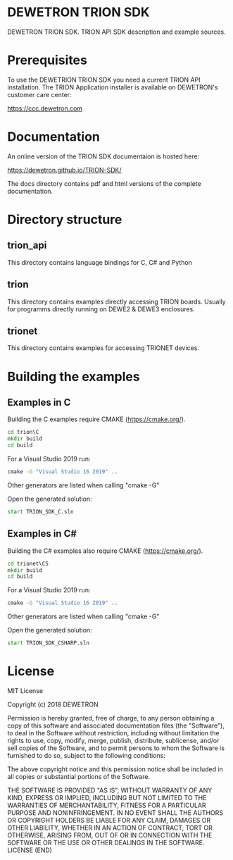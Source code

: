 # DEWETRON TRION SDK
DEWETRON TRION SDK. TRION API SDK description and example sources. 


# Prerequisites
To use the DEWETRION TRION SDK you need a current TRION API installation.
The TRION Application installer is available on DEWETRON's customer care center:

https://ccc.dewetron.com


# Documentation

An online version of the TRION SDK documentaion is hosted here:

https://dewetron.github.io/TRION-SDK/

The docs directory contains pdf and html versions of the complete documentation.

# Directory structure

## trion_api

This directory contains language bindings for C, C# and Python

## trion

This directory contains examples directly accessing TRION boards.
Usually for programms directly running on DEWE2 & DEWE3 enclosures.

## trionet
This directory contains examples for accessing TRIONET devices.


# Building the examples

## Examples in C 
Building the C examples require CMAKE (https://cmake.org/).
```cmd
cd trion\C
mkdir build
cd build
```
For a Visual Studio 2019 run:
```cmd
cmake -G "Visual Studio 16 2019" ..
```
Other generators are listed when calling "cmake -G"

Open the generated solution:
```cmd
start TRION_SDK_C.sln
```

## Examples in C#
Building the C# examples also require CMAKE (https://cmake.org/).
```cmd
cd trionet\CS
mkdir build
cd build
```
For a Visual Studio 2019 run:
```cmd
cmake -G "Visual Studio 16 2019" ..
```
Other generators are listed when calling "cmake -G"

Open the generated solution:
```cmd
start TRION_SDK_CSHARP.sln
```

# License
MIT License

Copyright (c) 2018 DEWETRON

Permission is hereby granted, free of charge, to any person obtaining a copy
of this software and associated documentation files (the "Software"), to deal
in the Software without restriction, including without limitation the rights
to use, copy, modify, merge, publish, distribute, sublicense, and/or sell
copies of the Software, and to permit persons to whom the Software is
furnished to do so, subject to the following conditions:

The above copyright notice and this permission notice shall be included in all
copies or substantial portions of the Software.

THE SOFTWARE IS PROVIDED "AS IS", WITHOUT WARRANTY OF ANY KIND, EXPRESS OR
IMPLIED, INCLUDING BUT NOT LIMITED TO THE WARRANTIES OF MERCHANTABILITY,
FITNESS FOR A PARTICULAR PURPOSE AND NONINFRINGEMENT. IN NO EVENT SHALL THE
AUTHORS OR COPYRIGHT HOLDERS BE LIABLE FOR ANY CLAIM, DAMAGES OR OTHER
LIABILITY, WHETHER IN AN ACTION OF CONTRACT, TORT OR OTHERWISE, ARISING FROM,
OUT OF OR IN CONNECTION WITH THE SOFTWARE OR THE USE OR OTHER DEALINGS IN THE
SOFTWARE.
LICENSE (END)